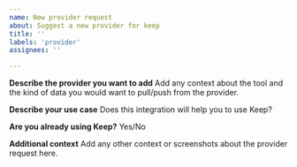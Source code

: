 ```yaml
---
name: New provider request
about: Suggest a new provider for keep
title: ''
labels: 'provider'
assignees: ''

---
```


**Describe the provider you want to add**
Add any context about the tool and the kind of data you would want to pull/push from the provider.

**Describe your use case**
Does this integration will help you to use Keep?

**Are you already using Keep?**
Yes/No

**Additional context**
Add any other context or screenshots about the provider request here.
